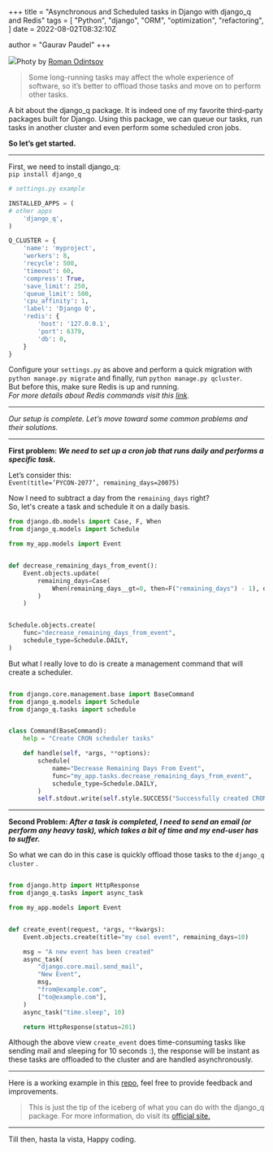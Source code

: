 +++
title = "Asynchronous and Scheduled tasks in Django with django_q and Redis"
tags = [
    "Python",
    "django",
    "ORM",
    "optimization",
    "refactoring",
]
date = 2022-08-02T08:32:10Z

author = "Gaurav Paudel"
+++


![](https://miro.medium.com/max/1400/1*lKovpT1kBDQdv6xsJu8eUQ.jpeg)Photy by [Roman Odintsov](https://www.pexels.com/photo/original-painting-of-gautama-buddha-on-wall-of-shabby-house-4552137/)

> Some long-running tasks may affect the whole experience of software, so it’s better to offload those tasks and move on to perform other tasks.

A bit about the django\_q package. It is indeed one of my favorite third-party packages built for Django. Using this package, we can queue our tasks, run tasks in another cluster and even perform some scheduled cron jobs.

**So let’s get started.**

---

First, we need to install django\_q:  
`pip install django_q`

```python
# settings.py example

INSTALLED_APPS = (  
# other apps
    'django_q',  
)

Q_CLUSTER = {
    'name': 'myproject',
    'workers': 8,
    'recycle': 500,
    'timeout': 60,
    'compress': True,
    'save_limit': 250,
    'queue_limit': 500,
    'cpu_affinity': 1,
    'label': 'Django Q',
    'redis': {
        'host': '127.0.0.1',
        'port': 6379,
        'db': 0, 
    }
}
```

Configure your `settings.py` as above and perform a quick migration with `python manage.py migrate` and finally, run `python manage.py qcluster`.  
But before this, make sure Redis is up and running.  
_For more details about Redis commands visit this_ [_link_](https://www.tutorialspoint.com/redis/redis_commands.htm)_._

---

_Our setup is complete. Let’s move toward some common problems and their solutions._

---

**First problem: _We need to set up a cron job that runs daily and performs a specific task._**

Let’s consider this:  
`Event(title=’PYCON-2077’, remaining_days=20075)`

Now I need to subtract a day from the `remaining_days` right?  
So, let's create a task and schedule it on a daily basis.

```python
from django.db.models import Case, F, When
from django_q.models import Schedule

from my_app.models import Event


def decrease_remaining_days_from_event():
    Event.objects.update(
        remaining_days=Case(
            When(remaining_days__gt=0, then=F("remaining_days") - 1), default=0
        )
    )


Schedule.objects.create(
    func="decrease_remaining_days_from_event",
    schedule_type=Schedule.DAILY,
)
```


But what I really love to do is create a management command that will create a scheduler.

```python

from django.core.management.base import BaseCommand
from django_q.models import Schedule
from django_q.tasks import schedule


class Command(BaseCommand):
    help = "Create CRON scheduler tasks"

    def handle(self, *args, **options):
        schedule(
            name="Decrease Remaining Days From Event",
            func="my_app.tasks.decrease_remaining_days_from_event",
            schedule_type=Schedule.DAILY,
        )
        self.stdout.write(self.style.SUCCESS("Successfully created CRON tasks"))
```

---

**Second Problem: _After a task is completed, I need to send an email (or perform any heavy task), which takes a bit of time and my end-user has to suffer._**

So what we can do in this case is quickly offload those tasks to the `django_q cluster` .

```python

from django.http import HttpResponse
from django_q.tasks import async_task

from my_app.models import Event


def create_event(request, *args, **kwargs):
    Event.objects.create(title="my cool event", remaining_days=10)

    msg = "A new event has been created"
    async_task(
        "django.core.mail.send_mail",
        "New Event",
        msg,
        "from@example.com",
        ["to@example.com"],
    )
    async_task("time.sleep", 10)

    return HttpResponse(status=201)
```

Although the above view `create_event` does time-consuming tasks like sending mail and sleeping for 10 seconds :), the response will be instant as these tasks are offloaded to the cluster and are handled asynchronously.

---

Here is a working example in this [repo](https://github.com/paudelgaurav/django_q_example), feel free to provide feedback and improvements.

> This is just the tip of the iceberg of what you can do with the django\_q package. For more information, do visit its [official site.](https://django-q.readthedocs.io/en/latest/)

--- 

Till then, hasta la vista, Happy coding.
